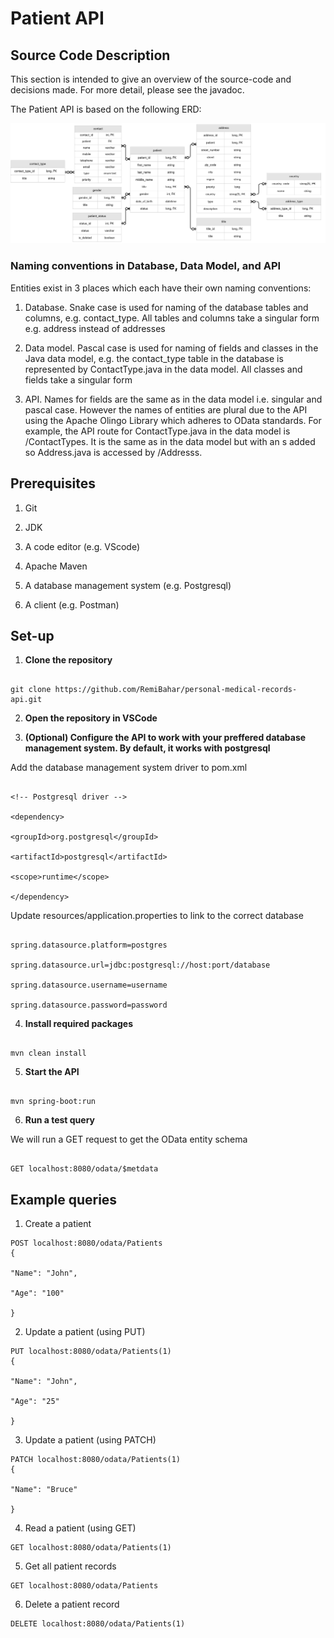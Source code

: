 
# Patient API

## Source Code Description


This section is intended to give an overview of the source-code and decisions made. For more detail, please see the javadoc.

The Patient API is based on the following ERD:

![ERD of patient API](/media/mvp-erd.png)

### Naming conventions in Database, Data Model, and API

Entities exist in 3 places which each have their own naming conventions:

1. Database. Snake case is used for naming of the database tables and columns, e.g. contact_type. All tables and columns take a singular form e.g. address instead of addresses

2. Data model. Pascal case is used for naming of fields and classes in the Java data model, e.g. the contact_type table in the database is represented by ContactType.java in the data model. All classes and fields take a singular form

3. API. Names for fields are the same as in the data model i.e. singular and pascal case. However the names of entities are plural due to the API using the Apache Olingo Library which adheres to OData standards. For example, the API route for ContactType.java in the data model is /ContactTypes. It is the same as in the data model but with an s added so Address.java is accessed by /Addresss. 




  

## Prerequisites

  

1. Git

2. JDK

3. A code editor (e.g. VScode)

4. Apache Maven

5. A database management system (e.g. Postgresql)

6. A client (e.g. Postman)

  

## Set-up

  

1. <strong> Clone the repository </strong>

  

```

git clone https://github.com/RemiBahar/personal-medical-records-api.git

```

  

2. <strong> Open the repository in VSCode </strong>

  

3. <strong> (Optional) Configure the API to work with your preffered database management system. By default, it works with postgresql </strong>

  

Add the database management system driver to pom.xml

```

<!-- Postgresql driver -->

<dependency>

<groupId>org.postgresql</groupId>

<artifactId>postgresql</artifactId>

<scope>runtime</scope>

</dependency>

```

  

Update resources/application.properties to link to the correct database

```

spring.datasource.platform=postgres

spring.datasource.url=jdbc:postgresql://host:port/database

spring.datasource.username=username

spring.datasource.password=password

```

  

4. <strong> Install required packages </strong>

  

```

mvn clean install

```

  

5. <strong> Start the API </strong>

  

```

mvn spring-boot:run

```

  

6. <strong> Run a test query </strong>

  

We will run a GET request to get the OData entity schema

 
```

GET localhost:8080/odata/$metdata

```

  

## Example queries

1. Create a patient 

```
POST localhost:8080/odata/Patients
{

"Name": "John",

"Age": "100"

}
```

2. Update a patient (using PUT)
```
PUT localhost:8080/odata/Patients(1)
{

"Name": "John",

"Age": "25"

}
```

3. Update a patient (using PATCH)
```
PATCH localhost:8080/odata/Patients(1)
{

"Name": "Bruce"

}
```

4. Read a patient (using GET)
```
GET localhost:8080/odata/Patients(1)
```

5. Get all patient records 
```
GET localhost:8080/odata/Patients
```

6. Delete a patient record
```
DELETE localhost:8080/odata/Patients(1)
```